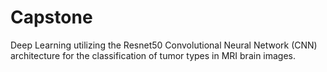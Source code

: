 # Capstone
Deep Learning utilizing the Resnet50 Convolutional Neural Network (CNN) architecture for the classification of tumor types in MRI brain images.
